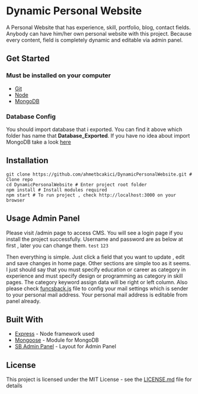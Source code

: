 # Dynamic Personal Website

A Personal Website that has experience, skill, portfolio, blog, contact fields. Anybody can have him/her own personal website with this project. Because every content, field is completely dynamic and editable via admin panel.

## Get Started

### Must be installed on your computer
* [Git](https://git-scm.com/downloads)
* [Node](https://nodejs.org)
* [MongoDB](https://www.mongodb.com/download-center)

### Database Config
You should import database that i exported. You can find it above which folder has name that **Database_Exported**. If you have no idea about import MongoDB take a look [here](https://stackoverflow.com/questions/11255630/how-to-export-all-collections-in-mongodb)

## Installation
```
git clone https://github.com/ahmetbcakici/DynamicPersonalWebsite.git # Clone repo
cd DynamicPersonalWebsite # Enter project root folder
npm install # Install modules required
npm start # To run project , check http://localhost:3000 on your browser
```

## Usage Admin Panel
Please visit /admin page to access CMS. You will see a login page if you install the project successfully. Username and password are as below at first , later you can change them.
`test`
`123`

Then everything is simple. Just click a field that you want to update  , edit and save changes in home page. Other sections are simple too as it seems. I just should say that you must specify education or career as category in experience and must specify design or programming as category in skill pages. The category keyword assign data will be right or left column. Also please check [funcsback.js]() file to config your mail settings which is sender to your personal mail address. Your personal mail address is editable from panel already.


## Built With
* [Express](https://github.com/expressjs/express) - Node framework used
* [Mongoose](https://github.com/Automattic/mongoose) - Module for MongoDB
* [SB Admin Panel](https://github.com/BlackrockDigital/startbootstrap-sb-admin) - Layout for Admin Panel

## License
This project is licensed under the MIT License - see the [LICENSE.md](LICENSE.md) file for details
